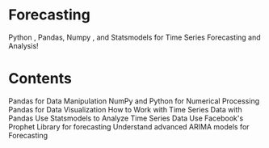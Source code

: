 # Forecasting
Python , Pandas, Numpy , and Statsmodels for Time Series Forecasting and Analysis!





# Contents
Pandas for Data Manipulation
NumPy and Python for Numerical Processing
Pandas for Data Visualization
How to Work with Time Series Data with Pandas
Use Statsmodels to Analyze Time Series Data
Use Facebook's Prophet Library for forecasting
Understand advanced ARIMA models for Forecasting
